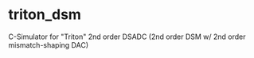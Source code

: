 # triton_dsm
C-Simulator for "Triton" 2nd order DSADC (2nd order DSM w/ 2nd order mismatch-shaping DAC)
